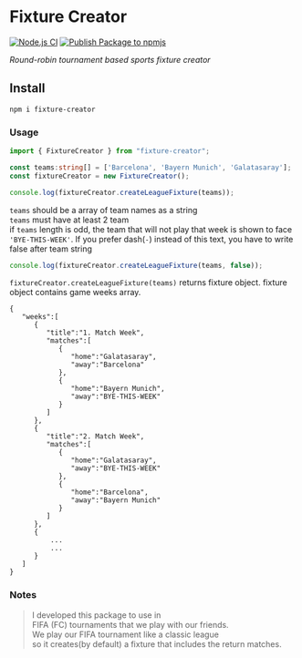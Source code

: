 # Fixture Creator
[![Node.js CI](https://github.com/cankatabaci/fixture-creator/actions/workflows/node.js.yml/badge.svg)](https://github.com/cankatabaci/fixture-creator/actions/workflows/node.js.yml)
[![Publish Package to npmjs](https://github.com/cankatabaci/fixture-creator/actions/workflows/npm-publish.yml/badge.svg)](https://github.com/cankatabaci/fixture-creator/actions/workflows/npm-publish.yml)

_Round-robin tournament based sports fixture creator_<br />
 
## **Install**
```
npm i fixture-creator
```
### **Usage**
```ts
import { FixtureCreator } from "fixture-creator";

const teams:string[] = ['Barcelona', 'Bayern Munich', 'Galatasaray'];
const fixtureCreator = new FixtureCreator();

console.log(fixtureCreator.createLeagueFixture(teams));
```

`teams` should be a array of team names as a string<br />
`teams` must have at least 2 team<br />
if `teams` length is odd, the team that will not play that week is shown to face `'BYE-THIS-WEEK'`. If you prefer dash(`-`) instead of this text, you have to write false after team string<br />
```ts
console.log(fixtureCreator.createLeagueFixture(teams, false));
```
`fixtureCreator.createLeagueFixture(teams)` returns fixture object. fixture object contains game weeks array.<br />

```
{
   "weeks":[
      {
         "title":"1. Match Week",
         "matches":[
            {
               "home":"Galatasaray",
               "away":"Barcelona"
            },
            {
               "home":"Bayern Munich",
               "away":"BYE-THIS-WEEK"
            }
         ]
      },
      {
         "title":"2. Match Week",
         "matches":[
            {
               "home":"Galatasaray",
               "away":"BYE-THIS-WEEK"
            },
            {
               "home":"Barcelona",
               "away":"Bayern Munich"
            }
         ]
      },
      {
          ...
          ...
      }
   ]
}
```

### Notes
> I developed this package to use in<br />
> FIFA (FC) tournaments that we play with our friends.<br />
> We play our FIFA tournament like a classic league<br />
> so it creates(by default) a fixture that includes the return matches.<br />

 